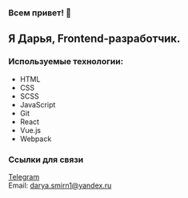 ### Всем привет! 👋

## Я Дарья, Frontend-разработчик. 


### __Используемые технологии:__
- HTML
- CSS
- SCSS
- JavaScript
- Git
- React
- Vue.js
- Webpack


### Ссылки для связи
[Telegram](https://t.me/Daria_Smirnova_60) <br>
Email: darya.smirn1@yandex.ru



<!--
**smirnova-daria/smirnova-daria** is a ✨ _special_ ✨ repository because its `README.md` (this file) appears on your GitHub profile.

Here are some ideas to get you started:

- 🔭 I’m currently working on ...
- 🌱 I’m currently learning ...
- 👯 I’m looking to collaborate on ...
- 🤔 I’m looking for help with ...
- 💬 Ask me about ...
- 📫 How to reach me: ...
- 😄 Pronouns: ...
- ⚡ Fun fact: ...
-->
